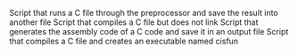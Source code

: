 Script that runs a C file through the preprocessor and save the result into another file
Script that compiles a C file but does not link
Script that generates the assembly code of a C code and save it in an output file
Script that compiles a C file and creates an executable named cisfun
